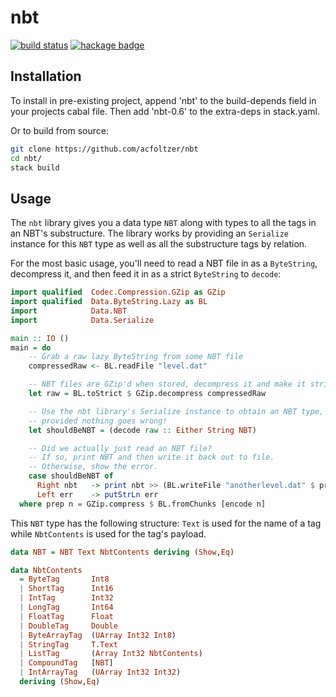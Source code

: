 # nbt

[![build status][build]][travis]
[![hackage badge][badge]][hackage]

## Installation

To install in pre-existing project, append 'nbt' to the build-depends field in your projects cabal file. Then add 'nbt-0.6' to the extra-deps in stack.yaml.

Or to build from source:
```bash
git clone https://github.com/acfoltzer/nbt
cd nbt/
stack build
```

## Usage

The `nbt` library gives you a data type `NBT` along with types to all the tags in an NBT's substructure. The library works by providing an `Serialize` instance for this `NBT` type as well as all the substructure tags by relation.

For the most basic usage, you'll need to read a NBT file in as a `ByteString`, decompress it, and then feed it in as a strict `ByteString` to `decode`:

```haskell
import qualified  Codec.Compression.GZip as GZip
import qualified  Data.ByteString.Lazy as BL
import            Data.NBT
import            Data.Serialize

main :: IO ()
main = do
    -- Grab a raw lazy ByteString from some NBT file
    compressedRaw <- BL.readFile "level.dat"

    -- NBT files are GZip'd when stored, decompress it and make it strict
    let raw = BL.toStrict $ GZip.decompress compressedRaw

    -- Use the nbt library's Serialize instance to obtain an NBT type,
    -- provided nothing goes wrong!
    let shouldBeNBT = (decode raw :: Either String NBT)

    -- Did we actually just read an NBT file?
    -- If so, print NBT and then write it back out to file.
    -- Otherwise, show the error.
    case shouldBeNBT of
      Right nbt   -> print nbt >> (BL.writeFile "anotherlevel.dat" $ prep nbt)
      Left err    -> putStrLn err
  where prep n = GZip.compress $ BL.fromChunks [encode n]
```

This `NBT` type has the following structure: `Text` is used for the name of a
tag while `NbtContents` is used for the tag's payload.

```haskell
data NBT = NBT Text NbtContents deriving (Show,Eq)

data NbtContents
  = ByteTag       Int8
  | ShortTag      Int16
  | IntTag        Int32
  | LongTag       Int64
  | FloatTag      Float
  | DoubleTag     Double
  | ByteArrayTag  (UArray Int32 Int8)
  | StringTag     T.Text
  | ListTag       (Array Int32 NbtContents)
  | CompoundTag   [NBT]
  | IntArrayTag   (UArray Int32 Int32)
  deriving (Show,Eq)
```

[build]: https://travis-ci.org/acfoltzer/nbt.png?branch=master
[travis]: https://travis-ci.org/acfoltzer/nbt
[badge]: https://img.shields.io/hackage/v/nbt.svg
[hackage]: http://hackage.haskell.org/package/nbt


